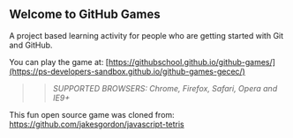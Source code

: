 ## Welcome to GitHub Games

A project based learning activity for people who are getting started with Git and GitHub.

You can play the game at: [https://githubschool.github.io/github-games/](https://ps-developers-sandbox.github.io/github-games-gecec/)

>> _*SUPPORTED BROWSERS*: Chrome, Firefox, Safari, Opera and IE9+_

This fun open source game was cloned from: https://github.com/jakesgordon/javascript-tetris
